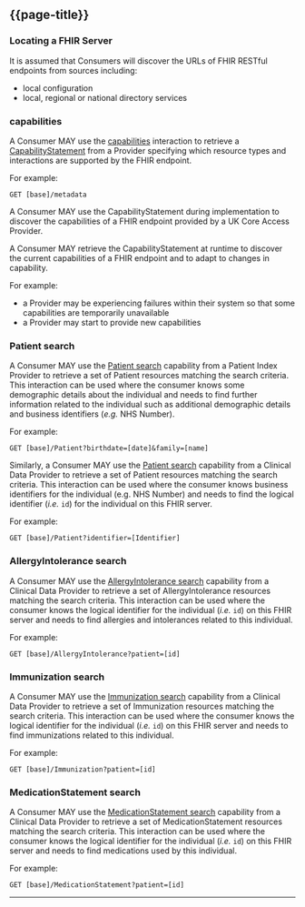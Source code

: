 ## {{page-title}}

### Locating a FHIR Server
It is assumed that Consumers will discover the URLs of FHIR RESTful endpoints from sources including:
- local configuration
- local, regional or national directory services

### capabilities
A Consumer MAY use the [capabilities](https://hl7.org/fhir/R4/http.html#capabilities) interaction to retrieve a [CapabilityStatement](https://hl7.org/fhir/R4/capabilitystatement.html) from a Provider specifying which resource types and interactions are supported by the FHIR endpoint. 

For example:
```
GET [base]/metadata
```

A Consumer MAY use the CapabilityStatement during implementation to discover the capabilities of a FHIR endpoint provided by a UK Core Access Provider.

A Consumer MAY retrieve the CapabilityStatement at runtime to discover the current capabilities of a FHIR endpoint and to adapt to changes in capability. 

For example:
- a Provider may be experiencing failures within their system so that some capabilities are temporarily unavailable 
- a Provider may start to provide new capabilities

### Patient search
A Consumer MAY use the [Patient search](#patient-search) capability from a Patient Index Provider to retrieve a set of Patient resources matching the search criteria. This interaction can be used where the consumer knows some demographic details about the individual and needs to find further information related to the individual such as additional demographic details and business identifiers (_e.g._ NHS Number).

For example:
```
GET [base]/Patient?birthdate=[date]&family=[name]
```

Similarly, a Consumer MAY use the [Patient search](#patient-search) capability from a Clinical Data Provider to retrieve a set of Patient resources matching the search criteria. This interaction can be used where the consumer knows business identifiers for the individual (e.g. NHS Number) and needs to find the logical identifier (_i.e._ `id`) for the individual on this FHIR server.

For example:
```
GET [base]/Patient?identifier=[Identifier]
```

### AllergyIntolerance search
A Consumer MAY use the [AllergyIntolerance search](#allergyintolerance-search) capability from a Clinical Data Provider to retrieve a set of AllergyIntolerance resources matching the search criteria. This interaction can be used where the consumer knows the logical identifier for the individual (_i.e._ `id`) on this FHIR server and needs to find allergies and intolerances related to this individual.

For example:
```
GET [base]/AllergyIntolerance?patient=[id]
```

### Immunization search
A Consumer MAY use the [Immunization search](#immunization-search) capability from a Clinical Data Provider to retrieve a set of Immunization resources matching the search criteria. This interaction can be used where the consumer knows the logical identifier for the individual (_i.e._ `id`) on this FHIR server and needs to find immunizations related to this individual.

For example:
```
GET [base]/Immunization?patient=[id]
```

### MedicationStatement search
A Consumer MAY use the [MedicationStatement search](#medicationstatement-search) capability from a Clinical Data Provider to retrieve a set of MedicationStatement resources matching the search criteria. This interaction can be used where the consumer knows the logical identifier for the individual (_i.e._ `id`) on this FHIR server and needs to find medications used by this individual.

For example:
```
GET [base]/MedicationStatement?patient=[id]
```

<hr class="thickline">